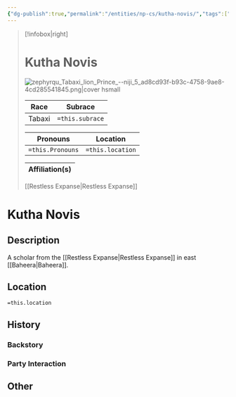 ```yaml
---
{"dg-publish":true,"permalink":"/entities/np-cs/kutha-novis/","tags":["Creature","NPC","DigTeam"]}
---
```



> [!infobox|right]
> # Kutha Novis
> ![zephyrqu_Tabaxi_lion_Prince_--niji_5_ad8cd93f-b93c-4758-9ae8-4cd285541845.png|cover hsmall](/img/user/Images/Creatures/zephyrqu_Tabaxi_lion_Prince_--niji_5_ad8cd93f-b93c-4758-9ae8-4cd285541845.png)
> 
> Race | Subrace |
> ---|---|
> Tabaxi | `=this.subrace` |
> 
> 
> Pronouns|Location| 
> ---|---|
> `=this.Pronouns`|`=this.location`|
> 
> Affiliation(s)|
> ---|
> [[Restless Expanse\|Restless Expanse]]






# Kutha Novis

## Description
A scholar from the [[Restless Expanse\|Restless Expanse]] in east [[Baheera\|Baheera]].
## Location
`=this.location`
## History

### Backstory

### Party Interaction

## Other

